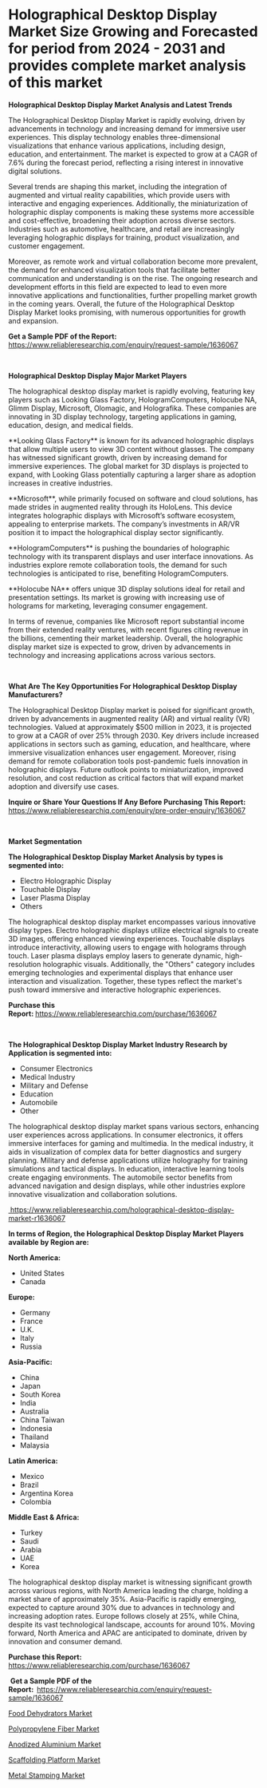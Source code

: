 <p><h1>Holographical Desktop Display Market Size Growing and Forecasted for period from 2024 - 2031 and provides complete market analysis of this market</h1></p><p><strong>Holographical Desktop Display Market Analysis and Latest Trends</strong></p>
<p><p>The Holographical Desktop Display Market is rapidly evolving, driven by advancements in technology and increasing demand for immersive user experiences. This display technology enables three-dimensional visualizations that enhance various applications, including design, education, and entertainment. The market is expected to grow at a CAGR of 7.6% during the forecast period, reflecting a rising interest in innovative digital solutions.</p><p>Several trends are shaping this market, including the integration of augmented and virtual reality capabilities, which provide users with interactive and engaging experiences. Additionally, the miniaturization of holographic display components is making these systems more accessible and cost-effective, broadening their adoption across diverse sectors. Industries such as automotive, healthcare, and retail are increasingly leveraging holographic displays for training, product visualization, and customer engagement.</p><p>Moreover, as remote work and virtual collaboration become more prevalent, the demand for enhanced visualization tools that facilitate better communication and understanding is on the rise. The ongoing research and development efforts in this field are expected to lead to even more innovative applications and functionalities, further propelling market growth in the coming years. Overall, the future of the Holographical Desktop Display Market looks promising, with numerous opportunities for growth and expansion.</p></p>
<p><strong>Get a Sample PDF of the Report:&nbsp;</strong> <a href="https://www.reliableresearchiq.com/enquiry/request-sample/1636067?utm_campaign=1123&utm_medium=2&utm_source=Github&utm_content=ia&utm_term=17112024&utm_id=holographical-desktop-display">https://www.reliableresearchiq.com/enquiry/request-sample/1636067</a></p>
<p>&nbsp;</p>
<p><strong>Holographical Desktop Display Major Market Players</strong></p>
<p><p>The holographical desktop display market is rapidly evolving, featuring key players such as Looking Glass Factory, HologramComputers, Holocube NA, Glimm Display, Microsoft, Olomagic, and Holografika. These companies are innovating in 3D display technology, targeting applications in gaming, education, design, and medical fields.</p><p>**Looking Glass Factory** is known for its advanced holographic displays that allow multiple users to view 3D content without glasses. The company has witnessed significant growth, driven by increasing demand for immersive experiences. The global market for 3D displays is projected to expand, with Looking Glass potentially capturing a larger share as adoption increases in creative industries.</p><p>**Microsoft**, while primarily focused on software and cloud solutions, has made strides in augmented reality through its HoloLens. This device integrates holographic displays with Microsoft’s software ecosystem, appealing to enterprise markets. The company’s investments in AR/VR position it to impact the holographical display sector significantly.</p><p>**HologramComputers** is pushing the boundaries of holographic technology with its transparent displays and user interface innovations. As industries explore remote collaboration tools, the demand for such technologies is anticipated to rise, benefiting HologramComputers.</p><p>**Holocube NA** offers unique 3D display solutions ideal for retail and presentation settings. Its market is growing with increasing use of holograms for marketing, leveraging consumer engagement.</p><p>In terms of revenue, companies like Microsoft report substantial income from their extended reality ventures, with recent figures citing revenue in the billions, cementing their market leadership. Overall, the holographic display market size is expected to grow, driven by advancements in technology and increasing applications across various sectors.</p></p>
<p>&nbsp;</p>
<p><strong>What Are The Key Opportunities For Holographical Desktop Display Manufacturers?</strong></p>
<p><p>The Holographical Desktop Display market is poised for significant growth, driven by advancements in augmented reality (AR) and virtual reality (VR) technologies. Valued at approximately $500 million in 2023, it is projected to grow at a CAGR of over 25% through 2030. Key drivers include increased applications in sectors such as gaming, education, and healthcare, where immersive visualization enhances user engagement. Moreover, rising demand for remote collaboration tools post-pandemic fuels innovation in holographic displays. Future outlook points to miniaturization, improved resolution, and cost reduction as critical factors that will expand market adoption and diversify use cases.</p></p>
<p><strong>Inquire or Share Your Questions If Any Before Purchasing This Report:</strong> <a href="https://www.reliableresearchiq.com/enquiry/pre-order-enquiry/1636067?utm_campaign=1123&utm_medium=2&utm_source=Github&utm_content=ia&utm_term=17112024&utm_id=holographical-desktop-display">https://www.reliableresearchiq.com/enquiry/pre-order-enquiry/1636067</a></p>
<p>&nbsp;</p>
<p><strong>Market Segmentation</strong></p>
<p><strong>The Holographical Desktop Display Market Analysis by types is segmented into:</strong></p>
<p><ul><li>Electro Holographic Display</li><li>Touchable Display</li><li>Laser Plasma Display</li><li>Others</li></ul></p>
<p><p>The holographical desktop display market encompasses various innovative display types. Electro holographic displays utilize electrical signals to create 3D images, offering enhanced viewing experiences. Touchable displays introduce interactivity, allowing users to engage with holograms through touch. Laser plasma displays employ lasers to generate dynamic, high-resolution holographic visuals. Additionally, the "Others" category includes emerging technologies and experimental displays that enhance user interaction and visualization. Together, these types reflect the market's push toward immersive and interactive holographic experiences.</p></p>
<p><strong>Purchase this Report:&nbsp;</strong><a href="https://www.reliableresearchiq.com/purchase/1636067?utm_campaign=1123&utm_medium=2&utm_source=Github&utm_content=ia&utm_term=17112024&utm_id=holographical-desktop-display">https://www.reliableresearchiq.com/purchase/1636067</a></p>
<p>&nbsp;</p>
<p><strong>The Holographical Desktop Display Market Industry Research by Application is segmented into:</strong></p>
<p><ul><li>Consumer Electronics</li><li>Medical Industry</li><li>Military and Defense</li><li>Education</li><li>Automobile</li><li>Other</li></ul></p>
<p><p>The holographical desktop display market spans various sectors, enhancing user experiences across applications. In consumer electronics, it offers immersive interfaces for gaming and multimedia. In the medical industry, it aids in visualization of complex data for better diagnostics and surgery planning. Military and defense applications utilize holography for training simulations and tactical displays. In education, interactive learning tools create engaging environments. The automobile sector benefits from advanced navigation and design displays, while other industries explore innovative visualization and collaboration solutions.</p></p>
<p><a href="https://www.reliableresearchiq.com/holographical-desktop-display-market-r1636067?utm_campaign=1123&utm_medium=2&utm_source=Github&utm_content=ia&utm_term=17112024&utm_id=holographical-desktop-display">&nbsp;https://www.reliableresearchiq.com/holographical-desktop-display-market-r1636067</a></p>
<p><strong>In terms of Region, the Holographical Desktop Display Market Players available by Region are:</strong></p>
<p>
    <p> <strong> North America: </strong>
        <ul>
            <li>United States</li>
            <li>Canada</li>
        </ul>
        </p> 
    <p> <strong> Europe: </strong>
        <ul>
            <li>Germany</li>
            <li>France</li>
            <li>U.K.</li>
            <li>Italy</li>
            <li>Russia</li>
        </ul>
        </p> 
    <p> <strong> Asia-Pacific: </strong>
        <ul>
            <li>China</li>
            <li>Japan</li>
            <li>South Korea</li>
            <li>India</li>
            <li>Australia</li>
            <li>China Taiwan</li>
            <li>Indonesia</li>
            <li>Thailand</li>
            <li>Malaysia</li>
        </ul>
        </p> 
    <p> <strong> Latin America: </strong>
        <ul>
            <li>Mexico</li>
            <li>Brazil</li>
            <li>Argentina Korea</li>
            <li>Colombia</li>
        </ul>
        </p> 
    <p> <strong> Middle East & Africa: </strong>
        <ul>
            <li>Turkey</li>
            <li>Saudi</li>
            <li>Arabia</li>
            <li>UAE</li>
            <li>Korea</li>
        </ul>
    </p>
    </p>
<p><p>The holographical desktop display market is witnessing significant growth across various regions, with North America leading the charge, holding a market share of approximately 35%. Asia-Pacific is rapidly emerging, expected to capture around 30% due to advances in technology and increasing adoption rates. Europe follows closely at 25%, while China, despite its vast technological landscape, accounts for around 10%. Moving forward, North America and APAC are anticipated to dominate, driven by innovation and consumer demand.</p></p>
<p><strong>Purchase this Report: </strong><a href="https://www.reliableresearchiq.com/purchase/1636067?utm_campaign=1123&utm_medium=2&utm_source=Github&utm_content=ia&utm_term=17112024&utm_id=holographical-desktop-display">https://www.reliableresearchiq.com/purchase/1636067</a></p>
<p>&nbsp;<strong>Get a Sample PDF of the Report:&nbsp;&nbsp;</strong><a href="https://www.reliableresearchiq.com/enquiry/request-sample/1636067?utm_campaign=1123&utm_medium=2&utm_source=Github&utm_content=ia&utm_term=17112024&utm_id=holographical-desktop-display">https://www.reliableresearchiq.com/enquiry/request-sample/1636067</a></p>
<p><strong></strong></p>
<p><p><a href="https://www.linkedin.com/pulse/food-dehydrators-market-transformation-comparative-analysis-2024-2031-ftwme?utm_campaign=1123&utm_medium=2&utm_source=Github&utm_content=ia&utm_term=17112024&utm_id=holographical-desktop-display">Food Dehydrators Market</a></p><p><a href="https://issuu.com/reportprime-2/docs/polypropylene-fiber-market-size-203_c0d4e1f0fbdc53?utm_campaign=1123&utm_medium=2&utm_source=Github&utm_content=ia&utm_term=17112024&utm_id=holographical-desktop-display">Polypropylene Fiber Market</a></p><p><a href="https://issuu.com/reportprime-2/docs/anodized-aluminium-market-size-2030_2e48e0c33d8ea1?utm_campaign=1123&utm_medium=2&utm_source=Github&utm_content=ia&utm_term=17112024&utm_id=holographical-desktop-display">Anodized Aluminium Market</a></p><p><a href="https://www.linkedin.com/pulse/insights-scaffolding-platform-market-size-which-expanding-zd1cc?utm_campaign=1123&utm_medium=2&utm_source=Github&utm_content=ia&utm_term=17112024&utm_id=holographical-desktop-display">Scaffolding Platform Market</a></p><p><a href="https://www.linkedin.com/pulse/global-metal-stamping-market-pulse-trends-growth-analysis-umwsc?utm_campaign=1123&utm_medium=2&utm_source=Github&utm_content=ia&utm_term=17112024&utm_id=holographical-desktop-display">Metal Stamping Market</a></p></p>